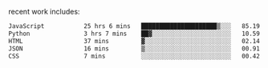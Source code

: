 
<!--<img width="1415" height="100" alt="blu" src="https://github.com/rdsilva01/rdsilva01/assets/101207588/deb060e5-d035-4f09-b511-e3f50605b207">-->

<!-- \> Enthusiastic about developing and building solutions <br>
\> Computer Science and Engineering @ UBI -->

<!-- <a href="https://www.rodrigosilva.live/">personal website</a> 🏁 -->

<!-- ![](https://komarev.com/ghpvc/?username=rdsilva01) -->

recent work includes:
<!--START_SECTION:waka-->

```txt
JavaScript           25 hrs 6 mins   █████████████████████▒░░░   85.19 %
Python               3 hrs 7 mins    ██▓░░░░░░░░░░░░░░░░░░░░░░   10.59 %
HTML                 37 mins         ▓░░░░░░░░░░░░░░░░░░░░░░░░   02.14 %
JSON                 16 mins         ▒░░░░░░░░░░░░░░░░░░░░░░░░   00.91 %
CSS                  7 mins          ░░░░░░░░░░░░░░░░░░░░░░░░░   00.42 %
```

<!--END_SECTION:waka-->

